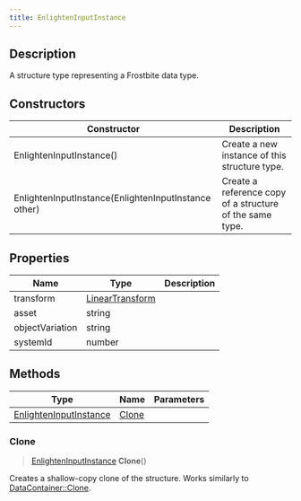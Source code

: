 ```yaml
---
title: EnlightenInputInstance
---
```

## Description

A structure type representing a Frostbite data type.

## Constructors

| Constructor                                          | Description                                              |
| ---------------------------------------------------- | -------------------------------------------------------- |
| EnlightenInputInstance()                             | Create a new instance of this structure type.            |
| EnlightenInputInstance(EnlightenInputInstance other) | Create a reference copy of a structure of the same type. |

## Properties

| Name            | Type                                                    | Description |
| --------------- | ------------------------------------------------------- | ----------- |
| transform       | [LinearTransform](/vext/ref/shared/class/lineartransform) |             |
| asset           | string                                                  |             |
| objectVariation | string                                                  |             |
| systemId        | number                                                  |             |

## Methods

| Type                                             | Name            | Parameters |
| ------------------------------------------------ | --------------- | ---------- |
| [EnlightenInputInstance](EnlightenInputInstance) | [Clone](#clone) |            |

### Clone

> [EnlightenInputInstance](EnlightenInputInstance) **Clone**()

Creates a shallow-copy clone of the structure. Works similarly to [DataContainer::Clone](/vext/ref/shared/class/datacontainer#clone).
